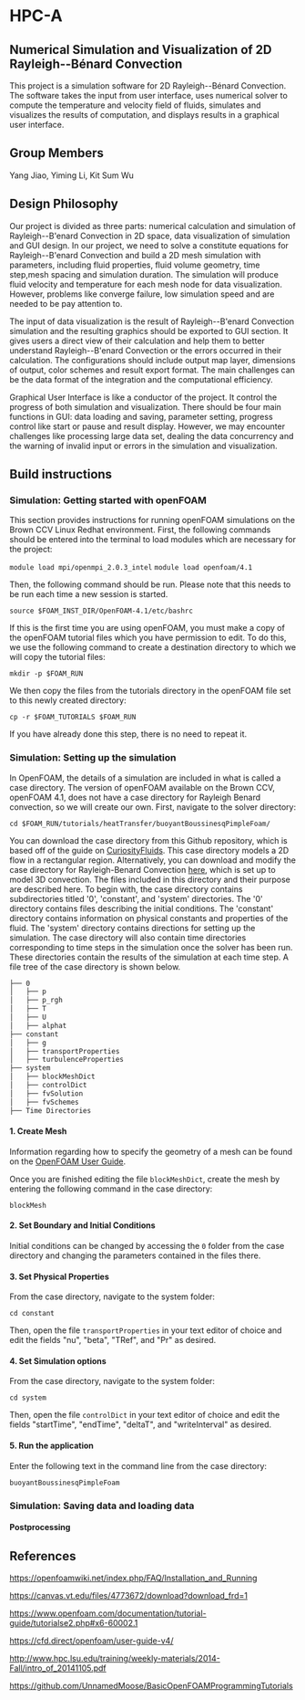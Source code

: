 # HPC-A
## Numerical Simulation and Visualization of 2D Rayleigh--Bénard Convection
This project is a simulation software for 2D Rayleigh--Bénard Convection. The software takes the input
from user interface, uses numerical solver to compute the temperature and velocity field of fluids,
simulates and visualizes the results of computation, and displays results in a graphical user interface.

## Group Members
Yang Jiao, Yiming Li, Kit Sum Wu  

## Design Philosophy
Our project is divided as three parts: numerical calculation and simulation of Rayleigh--B\'enard Convection in 2D space, data visualization of simulation and GUI design. In our project, we need to solve a constitute equations for Rayleigh--B\'enard Convection and  build a 2D mesh simulation with parameters, including fluid properties, fluid volume geometry, time step,mesh spacing and simulation duration. The simulation will produce fluid velocity and temperature for each mesh node for data visualization. However, problems like converge failure, low simulation speed and are needed to be pay attention to.
 
The input of data visualization is the result of Rayleigh--B\'enard Convection simulation and the resulting graphics should be exported to GUI section. It gives users a direct view of their calculation and help them to better understand Rayleigh--B\'enard Convection or the errors occurred in their calculation. The configurations should include output map layer, dimensions of output, color schemes and result export format. The main challenges can be the data format of the integration and the computational efficiency.
 
Graphical User Interface is like a conductor of the project. It control the progress of both simulation and visualization. There should be four main functions in GUI: data loading and saving, parameter setting, progress control like start or pause and result display. However, we may encounter challenges like processing large data set, dealing the data concurrency and the warning of invalid input or errors in the simulation and visualization.

## Build instructions
### Simulation: Getting started with openFOAM
This section provides instructions for running openFOAM simulations on the Brown CCV Linux Redhat environment. First, the following commands should be entered into the terminal to load modules which are necessary for the project:

`module load mpi/openmpi_2.0.3_intel`
`module load openfoam/4.1`

Then, the following command should be run. Please note that this needs to be run each time a new session is started.

`source $FOAM_INST_DIR/OpenFOAM-4.1/etc/bashrc`

If this is the first time you are using openFOAM, you must make a copy of the openFOAM tutorial files which you have permission to edit. To do this, we use the following command to create a destination directory to which we will copy the tutorial files:

`mkdir -p $FOAM_RUN`

We then copy the files from the tutorials directory in the openFOAM file set to this newly created directory:

`cp -r $FOAM_TUTORIALS $FOAM_RUN`

If you have already done this step, there is no need to repeat it.

### Simulation: Setting up the simulation
In OpenFOAM, the details of a simulation are included in what is called a case directory. The version of openFOAM available on the Brown CCV, openFOAM 4.1, does not have a case directory for Rayleigh Benard convection, so we will create our own. First, navigate to the solver directory:

`cd $FOAM_RUN/tutorials/heatTransfer/buoyantBoussinesqPimpleFoam/`

You can download the case directory from this Github repository, which is based off of the guide on [CuriosityFluids](https://curiosityfluids.com/2017/06/12/rayleigh-benard-convection-using-buoyantboussinesqpimplefoam/). This case directory models a 2D flow in a rectangular region. Alternatively, you can download and modify the case directory for Rayleigh-Benard Convection [here](https://github.com/OpenFOAM/OpenFOAM-6/tree/master/tutorials/heatTransfer/buoyantBoussinesqPimpleFoam/BernardCells), which is set up to model 3D convection. The files included in this directory and their purpose are described here. To begin with, the case directory contains subdirectories titled '0', 'constant', and 'system' directories. The '0' directory contains files describing the initial conditions. The 'constant' directory contains information on physical constants and properties of the fluid. The 'system' directory contains directions for setting up the simulation. The case directory will also contain time directories corresponding to time steps in the simulation once the solver has been run. These directories contain the results of the simulation at each time step. A file tree of the case directory is shown below.

```bash
├── 0
│   ├── p
│   ├── p_rgh
│   ├── T
│   ├── U
│   ├── alphat
├── constant
│   ├── g
│   ├── transportProperties
│   ├── turbulenceProperties
├── system
│   ├── blockMeshDict
│   ├── controlDict
│   ├── fvSolution
│   ├── fvSchemes
├── Time Directories
```

#### 1. Create Mesh
Information regarding how to specify the geometry of a mesh can be found on the [OpenFOAM User Guide](https://cfd.direct/openfoam/user-guide/v4-mesh-description/).


Once you are finished editing the file `blockMeshDict`, create the mesh by entering the following command in the case directory:

`blockMesh`

#### 2. Set Boundary and Initial Conditions
Initial conditions can be changed by accessing the `0` folder from the case directory and changing the parameters contained in the files there.

#### 3. Set Physical Properties
From the case directory, navigate to the system folder:

`cd constant`

Then, open the file `transportProperties` in your text editor of choice and edit the fields "nu", "beta", "TRef", and "Pr" as desired.
#### 4. Set Simulation options
From the case directory, navigate to the system folder:

`cd system`

Then, open the file `controlDict` in your text editor of choice and edit the fields "startTime", "endTime", "deltaT", and "writeInterval" as desired.

#### 5. Run the application
Enter the following text in the command line from the case directory:

`buoyantBoussinesqPimpleFoam`

### Simulation: Saving data and loading data
#### Postprocessing

## References
https://openfoamwiki.net/index.php/FAQ/Installation_and_Running

https://canvas.vt.edu/files/4773672/download?download_frd=1

https://www.openfoam.com/documentation/tutorial-guide/tutorialse2.php#x6-60002.1

https://cfd.direct/openfoam/user-guide-v4/

http://www.hpc.lsu.edu/training/weekly-materials/2014-Fall/intro_of_20141105.pdf

https://github.com/UnnamedMoose/BasicOpenFOAMProgrammingTutorials
